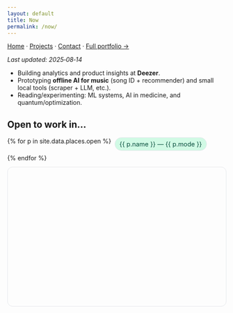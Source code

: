 ```yaml
---
layout: default
title: Now
permalink: /now/
---
```


[Home](/) · [Projects](/projects/) · [Contact](/contact/) · [Full portfolio →](https://sites.google.com/view/philippeguerrier/home)



_Last updated: 2025‑08‑14_

- Building analytics and product insights at **Deezer**.
- Prototyping **offline AI for music** (song ID + recommender) and small local tools (scraper + LLM, etc.).
- Reading/experimenting: ML systems, AI in medicine, and quantum/optimization.


## Open to work in…

<div class="pillrow">
  {% for p in site.data.places.open %}
    <span class="pill pill-open">{{ p.name }} — {{ p.mode }}</span>
  {% endfor %}
</div>

<div id="map-now" aria-label="Map of locations I'm open to work in"></div>

<!-- (Leaflet CSS/JS can be kept if this page is standalone; duplicate includes are harmless) -->
<link rel="stylesheet" href="https://unpkg.com/leaflet@1.9.4/dist/leaflet.css">
<script src="https://unpkg.com/leaflet@1.9.4/dist/leaflet.js"></script>

<script>
(function(){
  const OPEN = {{ site.data.places.open | jsonify }} || [];
  const map = L.map('map-now', { scrollWheelZoom:false, tap:true });

  function tileFor(theme){
    if (theme === 'dark') {
      return L.tileLayer('https://{s}.basemaps.cartocdn.com/dark_all/{z}/{x}/{y}{r}.png',
        { attribution: '&copy; OpenStreetMap & CARTO', maxZoom: 19 });
    }
    return L.tileLayer('https://{s}.tile.openstreetmap.org/{z}/{x}/{y}.png',
      { attribution: '&copy; OpenStreetMap contributors', maxZoom: 19 });
  }
  let tiles = tileFor(document.documentElement.getAttribute('data-theme'));
  tiles.addTo(map);

  const style = { radius:8, color:'#10b981', fillColor:'#10b981', fillOpacity:0.9, weight:1 };

  OPEN.forEach(p => {
    const m = L.circleMarker([p.lat, p.lon], style).addTo(map);
    m.bindPopup(`<strong>${p.name}</strong><br>${p.mode || ''}`);
    m.bindTooltip(p.name, {permanent:true, direction:'top', className:'map-label'});
  });

  if (OPEN.length){
    const b = L.latLngBounds(OPEN.map(p => [p.lat, p.lon]));
    map.fitBounds(b.pad(0.25));
  } else {
    map.setView([50, 8], 5);
  }

  new MutationObserver(() => {
    map.removeLayer(tiles);
    tiles = tileFor(document.documentElement.getAttribute('data-theme'));
    tiles.addTo(map);
  }).observe(document.documentElement, { attributes:true, attributeFilter:['data-theme'] });
})();
</script>

<style>
#map-now{ height:320px; border:1px solid var(--bd,#e5e7eb); border-radius:12px; margin:12px 0 6px; }
.pillrow{ display:flex; flex-wrap:wrap; gap:8px; margin:8px 0 10px; }
.pill{ padding:6px 10px; border-radius:999px; font-size:.9rem; border:1px solid var(--bd,#e5e7eb); }
.pill-open{ background:#d1fae5; color:#064e3b; }
html[data-theme="dark"] .pill{ border-color:#1f2937; }
html[data-theme="dark"] .pill-open{ background:#052e26; color:#a7f3d0; }

/* labels */
.map-label{
  background: rgba(255,255,255,.92);
  color:#0b1220;
  border:1px solid #e5e7eb;
  border-radius:6px;
  padding:2px 6px;
  font-size:.85rem;
  box-shadow:0 1px 4px rgba(0,0,0,.08);
}
html[data-theme="dark"] .map-label{
  background: rgba(17,24,39,.92);
  color:#e8eef7;
  border-color:#1f2937;
}
</style>



